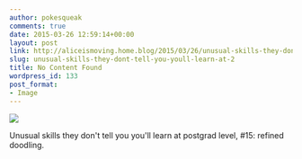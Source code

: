 ```yaml
---
author: pokesqueak
comments: true
date: 2015-03-26 12:59:14+00:00
layout: post
link: http://aliceismoving.home.blog/2015/03/26/unusual-skills-they-dont-tell-you-youll-learn-at-2/
slug: unusual-skills-they-dont-tell-you-youll-learn-at-2
title: No Content Found
wordpress_id: 133
post_format:
- Image
---
```


![](https://aliceismovinghome.files.wordpress.com/2018/12/tumblr_nltleqBjVf1t81nb0o1_1280.jpg)

Unusual skills they don't tell you you'll learn at postgrad level, #15: refined doodling. 
